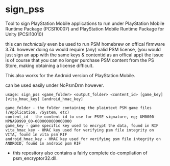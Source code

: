 # sign_pss

Tool to sign PlayStation Mobile applications to run under 
PlayStation Mobile Runtime Package (PCSI10007) and PlayStation Mobile Runtime Package for Unity (PCSI10010) 

this can *technically* even be used to run PSM homebrew on offical firmware 3.74. 
however doing so would require (any) valid PSM license, (you would just sign an app with the same keys & contentid as an offical app)
the issue is of course that you can no longer purchase PSM content from the PS Store, making obtaining a license difficult.

This also works for the Android version of PlayStation Mobile.

can be used easily under NoPsmDrm however.

```
usage: sign_pss <game_folder> <output_folder> <content_id> [game_key] [vita_hmac_key] [android_hmac_key]

game_folder - the folder containing the plaintext PSM game files (/Application, /System, etc)
content_id - the content id to use for PSSE signature, eg; UM0000-NPNA99999_00-0000000000000000
game_key - game specific key used to encrypt the data, found in RIF
vita_hmac_key - HMAC key used for verifying psm file integrity on VITA, found in vita psm RIF
android_hmac_key - HMAC key used for verifying psm file integrity on ANDROID, found in android psm RIF

```

- this repository also contains a fairly complete de-compilation of psm_encryptor32.dll.

